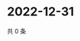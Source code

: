 # 2022-12-31

共 0 条

<!-- BEGIN WEIBO -->
<!-- 最后更新时间 Sat Dec 31 2022 03:10:21 GMT+0800 (China Standard Time) -->

<!-- END WEIBO -->
